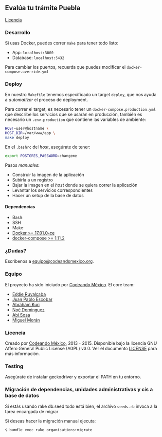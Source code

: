 ## Evalúa tu trámite Puebla

[Licencia](/LICENSE)

### Desarrollo
Si usas Docker, puedes correr `make` para tener todo listo:
- App: `localhost:3000`
- Database: `localhost:5432`

Para cambiar los puertos, recuerda que puedes modificar el
`docker-compose.override.yml`

### Deploy
En nuestro `Makefile` tenemos especificado un target `deploy`, que
nos ayuda a _automatizar_ el proceso de deployment.

Para correr el target, es necesario tener un
`docker-compose.production.yml` que describe los servicios que
se usarán en producción, también es necesario un `.env.production`
que contiene las variables de ambiente:

```bash
HOST=user@hostname \
HOST_DIR=/var/www/app \
make deploy
```

En el `.bashrc` del _host_, asegúrate de tener:
```bash
export POSTGRES_PASSWORD=changeme
```

Pasos _manuales_:
- Construir la imagen de la aplicación
- Subirla a un registro
- Bajar la imagen en el _host_ donde se quiera correr la aplicación
- Levantar los servicios correspondientes
- Hacer un setup de la base de datos

#### Dependencias
- Bash
- SSH
- Make
- [Docker >= 17.01.0-ce](https://docs.docker.com/engine/installation/linux/ubuntu/)
- [docker-compose >= 1.11.2](https://docs.docker.com/compose/install/)

### ¿Dudas?

Escríbenos a <equipo@codeandomexico.org>.

### Equipo

El proyecto ha sido iniciado por [Codeando México](https://github.com/CodeandoMexico?tab=members).
El core team:
- [Eddie Ruvalcaba](https://github.com/eddie-ruva)
- [Juan Pablo Escobar](https://github.com/juanpabloe)
- [Abraham Kuri](https://github.com/kurenn)
- [Noé Domínguez](https://github.com/poguez)
- [Abi Sosa](https://github.com/abisosa)
- [Miguel Morán](https://github.com/mikesaurio)

### Licencia

Creado por [Codeando México](https://github.com/CodeandoMexico?tab=members), 2013 - 2015.
Disponible bajo la licencia GNU Affero General Public License (AGPL) v3.0. Ver el documento [LICENSE](/LICENSE) para más información.


### Testing

Asegúrate de instalar geckodriver y exportar el PATH en tu entorno.


### Migración de dependencias, unidades administrativas y cis a base de datos

Si estás usando rake db:seed todo está bien, el archivo `seeds.rb` invoca a la tarea encargada de migrar

Si deseas hacer la migración manual ejecuta:

```
$ bundle exec rake organisations:migrate
```
